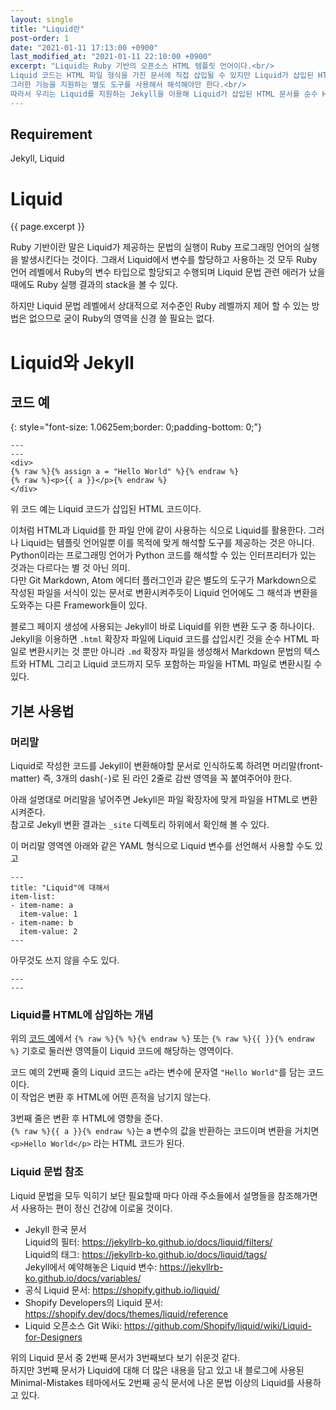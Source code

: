 ```yaml
---
layout: single
title: "Liquid란"
post-order: 1
date: "2021-01-11 17:13:00 +0900"
last_modified_at: "2021-01-11 22:10:00 +0900"
excerpt: "Liquid는 Ruby 기반의 오픈소스 HTML 템플릿 언어이다.<br/>
Liquid 코드는 HTML 파일 형식을 가진 문서에 직접 삽입될 수 있지만 Liquid가 삽입된 HTML 코드를 해석하려면
그러한 기능을 지원하는 별도 도구를 사용해서 해석해야만 한다.<br/>
따라서 우리는 Liquid를 지원하는 Jekyll을 이용해 Liquid가 삽입된 HTML 문서를 순수 HTML로 변환한다."
---
```

## Requirement

Jekyll, Liquid

# Liquid

{{ page.excerpt }}

Ruby 기반이란 말은 Liquid가 제공하는 문법의 실행이 Ruby 프로그래밍 언어의 실행을 발생시킨다는 것이다.
그래서 Liquid에서 변수를 할당하고 사용하는 것 모두 Ruby 언어 레벨에서 Ruby의 변수 타입으로 할당되고 수행되며
Liquid 문법 관련 에러가 났을때에도 Ruby 실행 결과의 stack을 볼 수 있다.

하지만 Liquid 문법 레벨에서 상대적으로 저수준인 Ruby 레벨까지 제어 할 수 있는 방법은 없으므로
굳이 Ruby의 영역을 신경 쓸 필요는 없다.

# Liquid와 Jekyll

## 코드 예
{: style="font-size: 1.0625em;border: 0;padding-bottom: 0;"}

```liquid
---
---
<div>
{% raw %}{% assign a = "Hello World" %}{% endraw %}
{% raw %}<p>{{ a }}</p>{% endraw %}
</div>
```

위 코드 예는 Liquid 코드가 삽입된 HTML 코드이다.<br/>

이처럼 HTML과 Liquid를 한 파일 안에 같이 사용하는 식으로 Liquid를 활용한다.
그러나 Liquid는 템플릿 언어일뿐 이를 목적에 맞게 해석할 도구를 제공하는 것은 아니다.
<span class="md-monologue">Python이라는 프로그래밍 언어가 Python 코드를 해석할 수 있는 인터프리터가 있는 것과는
다르다는 별 것 아닌 의미.</span><br/>
다만 Git Markdown, Atom 에디터 플러그인과 같은 별도의 도구가
Markdown으로 작성된 파일을 서식이 있는 문서로 변환시켜주듯이
Liquid 언어에도 그 해석과 변환을 도와주는 다른 Framework들이 있다.

블로그 페이지 생성에 사용되는 Jekyll이 바로 Liquid를 위한 변환 도구 중 하나이다.
Jekyll을 이용하면 `.html` 확장자 파일에 Liquid 코드를 삽입시킨 것을 순수 HTML 파일로 변환시키는 것 뿐만 아니라
`.md` 확장자 파일을 생성해서 Markdown 문법의 텍스트와 HTML 그리고 Liquid 코드까지
모두 포함하는 파일을 HTML 파일로 변환시킬 수 있다.

## 기본 사용법

### 머리말

Liquid로 작성한 코드를 Jekyll이 변환해야할 문서로 인식하도록 하려면 머리말(front-matter)
즉, 3개의 dash(<kbd>-</kbd>)로 된 라인 2줄로 감싼 영역을 꼭 붙여주어야 한다.

아래 설명대로 머리말을 넣어주면 Jekyll은 파일 확장자에 맞게 파일을 HTML로 변환시켜준다.<br/>
참고로 Jekyll 변환 결과는 `_site` 디렉토리 하위에서 확인해 볼 수 있다.

이 머리말 영역엔 아래와 같은 YAML 형식으로 Liquid 변수를 선언해서 사용할 수도 있고

```liquid
---
title: "Liquid"에 대해서
item-list:
- item-name: a
  item-value: 1
- item-name: b
  item-value: 2
---
```

 아무것도 쓰지 않을 수도 있다.

 ```liquid
 ---
 ---
 ```

### Liquid를 HTML에 삽입하는 개념

위의 [코드 예](#코드-예)에서
`{% raw %}{% %}{% endraw %}` 또는 `{% raw %}{{ }}{% endraw %}` 기호로 둘러싼 영역들이 Liquid 코드에 해당하는 영역이다.

코드 예의 2번째 줄의 Liquid 코드는 `a`라는 변수에 문자열 `"Hello World"`를 담는 코드이다.<br/>
이 작업은 변환 후 HTML에 어떤 흔적을 남기지 않는다.

3번째 줄은 변환 후 HTML에 영향을 준다.<br/>
`{% raw %}{{ a }}{% endraw %}`는 a 변수의 값을 반환하는 코드이며
변환을 거치면 `<p>Hello World</p>` 라는 HTML 코드가 된다.

### Liquid 문법 참조

Liquid 문법을 모두 익히기 보단 필요할때 마다 아래 주소들에서 설명들을 참조해가면서 사용하는 편이 정신 건강에 이로울 것이다.

* Jekyll 한국 문서<br/>
    Liquid의 필터: <https://jekyllrb-ko.github.io/docs/liquid/filters/><br/>
    Liquid의 태그: <https://jekyllrb-ko.github.io/docs/liquid/tags/><br/>
    Jekyll에서 예약해놓은 Liquid 변수: <https://jekyllrb-ko.github.io/docs/variables/>
* 공식 Liquid 문서: <https://shopify.github.io/liquid/>
* Shopify Developers의 Liquid 문서: <https://shopify.dev/docs/themes/liquid/reference>
* Liquid 오픈소스 Git Wiki: <https://github.com/Shopify/liquid/wiki/Liquid-for-Designers>

위의 Liquid 문서 중 2번째 문서가 3번째보다 보기 쉬운것 같다.<br/>
하지만 3번째 문서가 Liquid에 대해 더 많은 내용을 담고 있고
내 블로그에 사용된 Minimal-Mistakes 테마에서도 2번째 공식 문서에 나온 문법 이상의 Liquid를 사용하고 있다.
